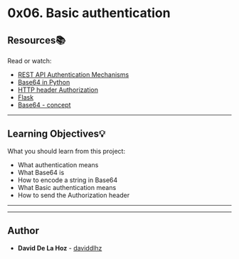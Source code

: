 # 0x06. Basic authentication

## Resources:books:
Read or watch:
* [REST API Authentication Mechanisms](https://intranet.hbtn.io/rltoken/Yx1Na2qEzCLnke8RnpACDw)
* [Base64 in Python](https://intranet.hbtn.io/rltoken/R2kTeyWl2ef19mdxQuffww)
* [HTTP header Authorization](https://intranet.hbtn.io/rltoken/5BfGd-_oV9Asi_Ymi_lRSA)
* [Flask](https://intranet.hbtn.io/rltoken/3ivma6PpGZfjzDrA2zLq7g)
* [Base64 - concept](https://intranet.hbtn.io/rltoken/8ckHTvJq00WnvgEmn6GGtg)

---
## Learning Objectives:bulb:
What you should learn from this project:

* What authentication means
* What Base64 is
* How to encode a string in Base64
* What Basic authentication means
* How to send the Authorization header

---
---

## Author
* **David De La Hoz** - [daviddlhz](https://github.com/daviddlhz)